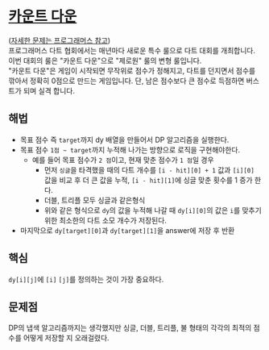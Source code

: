 # [카운트 다운](https://github.com/malvr00/Java-algorithm/blob/master/programmers/level3/step10/src/Main.java)

([자세한 문제는 프로그래머스 참고](https://school.programmers.co.kr/learn/courses/30/lessons/131129)) <br/>
프로그래머스 다트 협회에서는 매년마다 새로운 특수 룰으로 다트 대회를 개최합니다. 이번 대회의 룰은 "카운트 다운"으로 "제로원" 룰의 변형 룰입니다.<br/>
"카운트 다운"은 게임이 시작되면 무작위로 점수가 정해지고, 다트를 던지면서 점수를 깎아서 정확히 0점으로 만드는 게임입니다. 단, 남은 점수보다 큰 점수로 득점하면 버스트가 되며 실격 합니다.

## 해법
* 목표 점수 즉 `target`까지 dy 배열을 만들어서 DP 알고리즘을 실행한다.
* 목표 점수 `1점 ~ target`까지 누적해 나가는 방향으로 로직을 구현해야한다.
  * 예를 들어 목표 점수가 `2 점`이고, 현재 맞춘 점수가 `1 점`일 경우
    * 먼저 `싱글`을 타격했을 때의 다트 개수를 `[i - hit][0] + 1` 값과 `[i][0]` 값을 비교 후 더 큰 값을 누적, `[i - hit][1]`에 싱글 맞춘 횟수를 1 증가 한다.
    * 더블, 트리플 모두 싱글과 같은형식
    * 위와 같은 형식으로 `dy`의 값을 누적해 나갈 때 `dy[i][0]`의 값은 `i`를 맞추기 위한 최소한의 다트 소모 개수가 저장된다.
* 마지막으로 `dy[target][0]`과 `dy[target][1]`을 answer에 저장 후 반환

## 핵심
`dy[i][j]`에 `[i]` `[j]`를 정의하는 것이 가장 중요하다.

## 문제점
DP의 냅색 알고리즘까지는 생각했지만 싱글, 더블, 트리플, 불 형태의 각각의 최적의 점수를 어떻게 저장할 지 오래걸렸다. 
